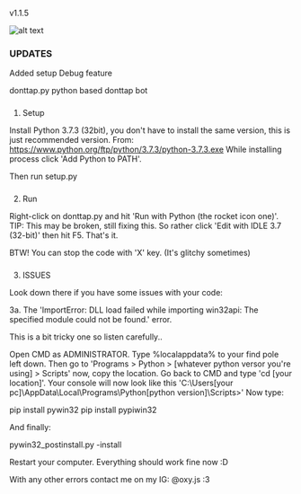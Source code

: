 v1.1.5

![alt text](https://repository-images.githubusercontent.com/336777729/d19c9e80-694e-11eb-8a78-6164d16f6dbf "Hi there 👋")

### UPDATES
Added setup Debug feature



donttap.py
python based donttap bot

###

1. Setup

Install Python 3.7.3 (32bit), you don't have to install the same version, this is just recommended version.
From: https://www.python.org/ftp/python/3.7.3/python-3.7.3.exe
While installing process click 'Add Python to PATH'.

Then run setup.py

###

2. Run

Right-click on donttap.py and hit 'Run with Python (the rocket icon one)'.
TIP: This may be broken, still fixing this. So rather click 'Edit with IDLE 3.7 (32-bit)' then hit F5.
That's it.

BTW! You can stop the code with 'X' key. (It's glitchy sometimes)

###

3. ISSUES

Look down there if you have some issues with your code:


3a. The 'ImportError: DLL load failed while importing win32api: The specified module could not be found.' error.

This is a bit tricky one so listen carefully..

Open CMD as ADMINISTRATOR.
Type %localappdata% to your find pole left down.
Then go to 'Programs > Python > [whatever python versor you're using] > Scripts' now, copy the location.
Go back to CMD and type 'cd [your location]'.
Your console will now look like this 'C:\Users\[your pc]\AppData\Local\Programs\Python\[python version]\Scripts>'
Now type:

pip install pywin32
pip install pypiwin32

And finally:

pywin32_postinstall.py -install

Restart your computer.
Everything should work fine now :D



With any other errors contact me on my IG: @oxy.js :3
